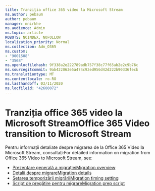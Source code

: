 ```yaml
---
title: Tranziția office 365 video la Microsoft Stream
ms.author: pebaum
author: pebaum
manager: mnirkhe
ms.audience: Admin
ms.topic: article
ROBOTS: NOINDEX, NOFOLLOW
localization_priority: Normal
ms.collection: Adm_O365
ms.custom:
- "9001508"
- "3568"
ms.openlocfilehash: 9f338a2e222789adb757f38c77f65ab2e2c9b76c
ms.sourcegitcommit: 9ab422063e5a474c92ed956d42d222b90336fecb
ms.translationtype: MT
ms.contentlocale: ro-RO
ms.lasthandoff: 03/11/2020
ms.locfileid: "42600072"
---
```

# <a name="office-365-video-transition-to-microsoft-stream"></a><span data-ttu-id="f8c38-102">Tranziția office 365 video la Microsoft Stream</span><span class="sxs-lookup"><span data-stu-id="f8c38-102">Office 365 Video transition to Microsoft Stream</span></span>

<span data-ttu-id="f8c38-103">Pentru informații detaliate despre migrarea de la Office 365 Video la Microsoft Stream, consultați:</span><span class="sxs-lookup"><span data-stu-id="f8c38-103">For detailed information on migration from Office 365 Video to Microsoft Stream, see:</span></span>

- [<span data-ttu-id="f8c38-104">Prezentare generală a migrației</span><span class="sxs-lookup"><span data-stu-id="f8c38-104">Migration overview</span></span>](https://docs.microsoft.com/stream/migrate-from-office-365)
- [<span data-ttu-id="f8c38-105">Detalii despre migrare</span><span class="sxs-lookup"><span data-stu-id="f8c38-105">Migration details</span></span>](https://docs.microsoft.com/stream/migration-experience)
- [<span data-ttu-id="f8c38-106">Setarea temporizării migrării</span><span class="sxs-lookup"><span data-stu-id="f8c38-106">Migration timing setting</span></span>](https://docs.microsoft.com/stream/migration-o365video-timing-setting)
- [<span data-ttu-id="f8c38-107">Script de pregătire pentru migrare</span><span class="sxs-lookup"><span data-stu-id="f8c38-107">Migration prep script</span></span>](https://docs.microsoft.com/stream/migration-o365video-prep)
